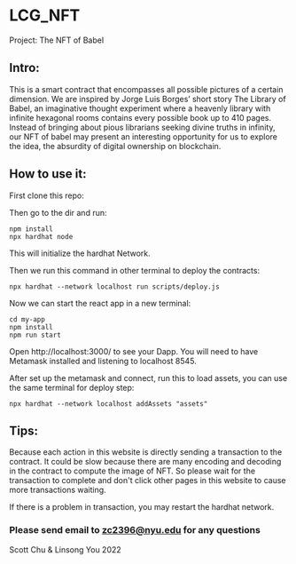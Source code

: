 # LCG_NFT

Project: The NFT of Babel

## Intro:

This is a smart contract that encompasses all possible pictures of a certain dimension. 
We are inspired by Jorge Luis Borges’ short story The Library of Babel, 
an imaginative thought experiment where a heavenly library with infinite hexagonal rooms contains every possible book up to 410 pages. 
Instead of bringing about pious librarians seeking divine truths in infinity, our NFT of babel may present an interesting opportunity for us to explore the idea, 
the absurdity of digital ownership on blockchain.

## How to use it:

First clone this repo:

Then go to the dir and run:

```
npm install
npx hardhat node
```
This will initialize the hardhat Network.

Then we run this command in other terminal to deploy the contracts:

```
npx hardhat --network localhost run scripts/deploy.js
```

Now we can start the react app in a new terminal:

```
cd my-app
npm install
npm run start
```
Open http://localhost:3000/ to see your Dapp. You will need to have Metamask installed and listening to localhost 8545.

After set up the metamask and connect, run this to load assets, you can use the same terminal for deploy step:

```
npx hardhat --network localhost addAssets "assets"  
```

## Tips:

Because each action in this website is directly sending a transaction to the contract. It could be slow because there are many encoding and decoding in the contract to compute the image of NFT. So please wait for the transaction to complete and don't click other pages in this website to cause more transactions waiting.

If there is a problem in transaction, you may restart the hardhat network.


### Please send email to zc2396@nyu.edu for any questions


Scott Chu & Linsong You 2022
